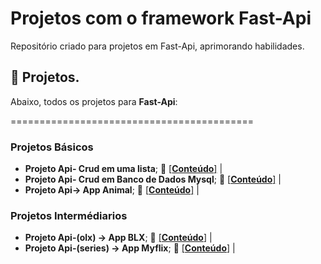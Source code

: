 # Projetos com o framework Fast-Api
Repositório criado para projetos em Fast-Api, aprimorando habilidades.


## :bookmark_tabs: Projetos.

Abaixo, todos os projetos para **Fast-Api**:

==========================================
### Projetos Básicos

- **Projeto Api- Crud em uma lista**;  :file_folder: [[**Conteúdo**]]( https://github.com/helsonmatos/crudemlistafastapi ) |
- **Projeto Api- Crud em Banco de Dados Mysql**;  :file_folder: [[**Conteúdo**]]() |
- **Projeto Api-> App Animal**;  :file_folder: [[**Conteúdo**]]() |

### Projetos Intermédiarios
- **Projeto Api-(olx) -> App BLX**;  :file_folder: [[**Conteúdo**]]() |
- **Projeto Api-(series) -> App Myflix**;  :file_folder: [[**Conteúdo**]]() |
